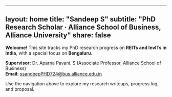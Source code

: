 
---
layout: home
title: "Sandeep S"
subtitle: "PhD Research Scholar · Alliance School of Business, Alliance University"
share: false
---

**Welcome!** This site tracks my PhD research progress on **REITs and InvITs in India**, with a special focus on **Bengaluru**.

**Supervisor:** Dr. Aparna Pavani. S (Associate Professor, Alliance School of Business)  
**Email:** <ssandeepPHD724@bus.alliance.edu.in>

Use the navigation above to explore my research writeups, progress log, and proposal.
